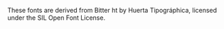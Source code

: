 These fonts are derived from Bitter ht by Huerta Tipográphica, licensed under the SIL Open Font License.

